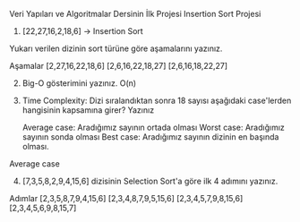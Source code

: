 Veri Yapıları ve Algoritmalar Dersinin İlk Projesi
Insertion Sort Projesi

1) [22,27,16,2,18,6] -> Insertion Sort

Yukarı verilen dizinin sort türüne göre aşamalarını yazınız.

Aşamalar
[2,27,16,22,18,6]
[2,6,16,22,18,27]
[2,6,16,18,22,27]

2) Big-O gösterimini yazınız.
O(n)

3) Time Complexity: Dizi sıralandıktan sonra 18 sayısı aşağıdaki case'lerden hangisinin kapsamına girer? Yazınız

    Average case: Aradığımız sayının ortada olması
    Worst case: Aradığımız sayının sonda olması
    Best case: Aradığımız sayının dizinin en başında olması.

Average case

4) [7,3,5,8,2,9,4,15,6] dizisinin Selection Sort'a göre ilk 4 adımını yazınız.

Adımlar
[2,3,5,8,7,9,4,15,6]
[2,3,4,8,7,9,5,15,6]
[2,3,4,5,7,9,8,15,6]
[2,3,4,5,6,9,8,15,7]
